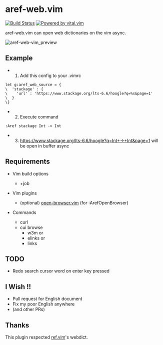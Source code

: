 # aref-web.vim

[![Build Status](https://travis-ci.org/aiya000/aref-web.vim.svg?branch=master)](https://travis-ci.org/aiya000/aref-web.vim)
[![Powered by vital.vim](https://img.shields.io/badge/powered%20by-vital.vim-80273f.svg)](https://github.com/vim-jp/vital.vim)

aref-web.vim can open web dictionaries on the vim async.

![aref-web-vim_preview](./aref-web-vim_preview.gif)

## Example

- 1. Add this config to your .vimrc

```vim
let g:aref_web_source = {
\  'stackage' : {
\    'url' : 'https://www.stackage.org/lts-6.6/hoogle?q=%s&page=1'
\  }
\}
```

- 2. Execute command

```vim
:Aref stackage Int -> Int
```

- 3. https://www.stackage.org/lts-6.6/hoogle?q=Int+->+Int&page=1 will be open in buffer async

## Requirements

* Vim build options
  - +job

* Vim plugins
  - (optional) [open-browser.vim](http://github.com/tyru/open-browser.vim) (for :ArefOpenBrowser)

* Commands
  - curl
  - cui browse
    - w3m or
    - elinks or
    - links


## TODO

- Redo search cursor word on enter key pressed


## I Wish !!

- Pull request for English document
- Fix my poor English anywhere
- (and other PRs)


## Thanks

This plugin respected [ref.vim](https://github.com/thinca/vim-ref/)'s webdict.
